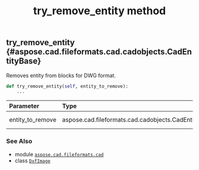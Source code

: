 ﻿---
title: try_remove_entity method
second_title: Aspose.CAD for Python via .NET API References
description: 
type: docs
weight: 110
url: /python-net/aspose.cad.fileformats.cad/dxfimage/try_remove_entity/
is_root: false
---

## try_remove_entity {#aspose.cad.fileformats.cad.cadobjects.CadEntityBase}

Removes entity from blocks for DWG format.



```python
def try_remove_entity(self, entity_to_remove):
    ...
```


| Parameter | Type | Description |
| :- | :- | :- |
| entity_to_remove | aspose.cad.fileformats.cad.cadobjects.CadEntityBase | Entity to be removed. |



### See Also
* module [`aspose.cad.fileformats.cad`](../../)
* class [`DxfImage`](/cad/python-net/aspose.cad.fileformats.cad/dxfimage)
